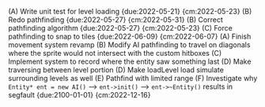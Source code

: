 (A) Write unit test for level loading {due:2022-05-21} {cm:2022-05-23}
(B) Redo pathfinding {due:2022-05-27} {cm:2022-05-31}
(B) Correct pathfinding algorithm {due:2022-05-27} {cm:2022-05-23}
(C) Force pathfinding to snap to tiles {due:2022-06-09} {cm:2022-06-07}
(A) Finish movement system revamp
(B) Modify AI pathfinding to travel on diagonals where the sprite would not intersect with the custom hitboxes
(C) Implement system to record where the entity saw something last
(D) Make traversing between level portion
(D) Make loadLevel load simulate surrounding levels as well
(E) Pathfind with limited range
(F) Investigate why `Entity* ent = new AI()` --> `ent->init()` --> `ent->~Entity()` results in segfault {due:2100-01-01} {cm:2022-12-16}